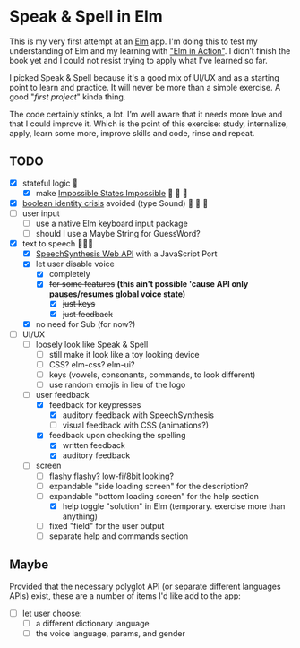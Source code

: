# Speak & Spell in Elm

This is my very first attempt at an [Elm](https://elm-lang.org/) app. I'm doing this to test my understanding of Elm and my learning with ["Elm in Action"](https://www.manning.com/books/elm-in-action). I didn’t finish the book yet and I could not resist trying to apply what I've learned so far.

I picked Speak & Spell because it's a good mix of UI/UX and as a starting point to learn and practice. It will never be more than a simple exercise. A good "*first project*" kinda thing.

The code certainly stinks, a lot. I’m well aware that it needs more love and that I could improve it. Which is the point of this exercise: study, internalize, apply, learn some more, improve skills and code, rinse and repeat.

## TODO

- [x] stateful logic 🥳
  - [x] make [Impossible States Impossible](https://sporto.github.io/elm-patterns/basic/impossible-states.html) 🎉 🎉 🎉
- [x] [boolean identity crisis](https://www.youtube.com/watch?v=6TDKHGtAxeg) avoided (type Sound) 🥳 🥳 🥳
- [ ] user input
  - [ ] use a native Elm keyboard input package
  - [ ] should I use a Maybe String for GuessWord?
- [x] text to speech 🤖🤖🤖
  - [x] [SpeechSynthesis Web API](https://developer.mozilla.org/en-US/docs/Web/API/SpeechSynthesis) with a JavaScript Port
  - [x] let user disable voice
    - [x] completely
    - [x] ~~for some features~~ **(this ain't possible 'cause API only pauses/resumes global voice state)**
      - [x] ~~just keys~~
      - [x] ~~just feedback~~
  - [x] no need for Sub (for now?)
- [ ] UI/UX
  - [ ] loosely look like Speak & Spell
    - [ ] still make it look like a toy looking device
    - [ ] CSS? elm-css? elm-ui?
    - [ ] keys (vowels, consonants, commands, to look different)
    - [ ] use random emojis in lieu of the logo
  - [ ] user feedback
    - [x] feedback for keypresses
      - [x] auditory feedback with SpeechSynthesis
      - [ ] visual feedback with CSS (animations?)
    - [x] feedback upon checking the spelling
      - [x] written feedback
      - [x] auditory feedback
  - [ ] screen
    - [ ] flashy flashy? low-fi/8bit looking?
    - [ ] expandable "side loading screen" for the description?
    - [ ] expandable "bottom loading screen" for the help section
      - [x] help toggle "solution" in Elm (temporary. exercise more than anything)
    - [ ] fixed "field" for the user output
    - [ ] separate help and commands section

## Maybe

Provided that the necessary polyglot API (or separate different languages APIs) exist, these are a number of items I'd like add to the app:

- [ ] let user choose:
  - [ ] a different dictionary language
  - [ ] the voice language, params, and gender
